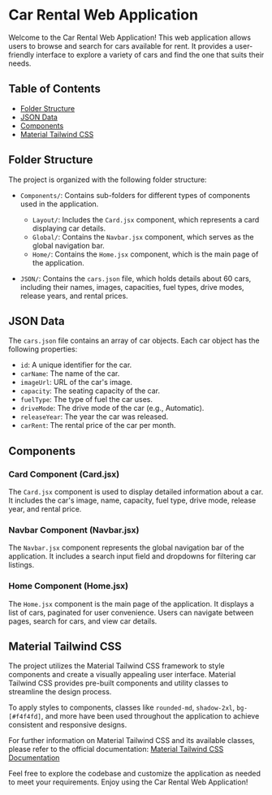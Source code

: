 # Car Rental Web Application

Welcome to the Car Rental Web Application! This web application allows users to browse and search for cars available for rent. It provides a user-friendly interface to explore a variety of cars and find the one that suits their needs.

## Table of Contents

- [Folder Structure](#folder-structure)
- [JSON Data](#json-data)
- [Components](#components)
- [Material Tailwind CSS](#material-tailwind-css)

## Folder Structure

The project is organized with the following folder structure:

- `Components/`: Contains sub-folders for different types of components used in the application.
  - `Layout/`: Includes the `Card.jsx` component, which represents a card displaying car details.
  - `Global/`: Contains the `Navbar.jsx` component, which serves as the global navigation bar.
  - `Home/`: Contains the `Home.jsx` component, which is the main page of the application.

- `JSON/`: Contains the `cars.json` file, which holds details about 60 cars, including their names, images, capacities, fuel types, drive modes, release years, and rental prices.

## JSON Data

The `cars.json` file contains an array of car objects. Each car object has the following properties:

- `id`: A unique identifier for the car.
- `carName`: The name of the car.
- `imageUrl`: URL of the car's image.
- `capacity`: The seating capacity of the car.
- `fuelType`: The type of fuel the car uses.
- `driveMode`: The drive mode of the car (e.g., Automatic).
- `releaseYear`: The year the car was released.
- `carRent`: The rental price of the car per month.

## Components

### Card Component (Card.jsx)

The `Card.jsx` component is used to display detailed information about a car. It includes the car's image, name, capacity, fuel type, drive mode, release year, and rental price.

### Navbar Component (Navbar.jsx)

The `Navbar.jsx` component represents the global navigation bar of the application. It includes a search input field and dropdowns for filtering car listings.

### Home Component (Home.jsx)

The `Home.jsx` component is the main page of the application. It displays a list of cars, paginated for user convenience. Users can navigate between pages, search for cars, and view car details.

## Material Tailwind CSS

The project utilizes the Material Tailwind CSS framework to style components and create a visually appealing user interface. Material Tailwind CSS provides pre-built components and utility classes to streamline the design process.

To apply styles to components, classes like `rounded-md`, `shadow-2xl`, `bg-[#f4f4fd]`, and more have been used throughout the application to achieve consistent and responsive designs.

For further information on Material Tailwind CSS and its available classes, please refer to the official documentation: [Material Tailwind CSS Documentation](https://material-tailwind.com/docs/introduction)

Feel free to explore the codebase and customize the application as needed to meet your requirements. Enjoy using the Car Rental Web Application!
